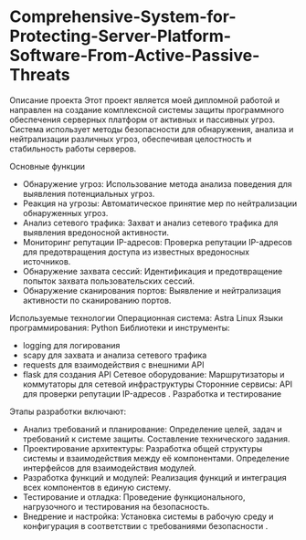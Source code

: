 # Comprehensive-System-for-Protecting-Server-Platform-Software-From-Active-Passive-Threats

Описание проекта
Этот проект является моей дипломной работой и направлен на создание комплексной системы защиты программного обеспечения серверных платформ от активных и пассивных угроз. Система использует методы безопасности для обнаружения, анализа и нейтрализации различных угроз, обеспечивая целостность и стабильность работы серверов.

Основные функции
- Обнаружение угроз: Использование метода анализа поведения для выявления потенциальных угроз.
- Реакция на угрозы: Автоматическое принятие мер по нейтрализации обнаруженных угроз.
- Анализ сетевого трафика: Захват и анализ сетевого трафика для выявления вредоносной активности.
- Мониторинг репутации IP-адресов: Проверка репутации IP-адресов для предотвращения доступа из известных вредоносных источников.
- Обнаружение захвата сессий: Идентификация и предотвращение попыток захвата пользовательских сессий.
- Обнаружение сканирования портов: Выявление и нейтрализация активности по сканированию портов.
  
Используемые технологии
Операционная система: Astra Linux
Языки программирования: Python
Библиотеки и инструменты:
- logging для логирования
- scapy для захвата и анализа сетевого трафика
- requests для взаимодействия с внешними API
- flask для создания API
Сетевое оборудование: Маршрутизаторы и коммутаторы для сетевой инфраструктуры
Сторонние сервисы: API для проверки репутации IP-адресов .
Разработка и тестирование

Этапы разработки включают:
- Анализ требований и планирование: Определение целей, задач и требований к системе защиты. Составление технического задания.
- Проектирование архитектуры: Разработка общей структуры системы и взаимодействия между её компонентами. Определение интерфейсов для взаимодействия модулей.
- Разработка функций и модулей: Реализация функций и интеграция всех компонентов в единую систему.
- Тестирование и отладка: Проведение функционального, нагрузочного и тестирования на безопасность.
- Внедрение и настройка: Установка системы в рабочую среду и конфигурация в соответствии с требованиями безопасности .
